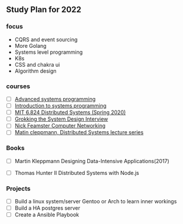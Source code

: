 ## Study Plan for 2022 

### focus 

- CQRS and event sourcing 
- More Golang 
- Systems level programming 
- K8s 
- CSS and chakra ui 
- Algorithm design 

### courses 

- [ ] [Advanced systems programming](https://www.udacity.com/course/advanced-operating-systems--ud189) 
- [ ] [Introduction to systems programming](https://www.udacity.com/course/introduction-to-operating-systems--ud923)
- [ ] [MIT 6.824 Distributed Systems (Spring 2020)](https://www.youtube.com/playlist?list=PLrw6a1wE39_tb2fErI4-WkMbsvGQk9_UB)
- [ ] [Grokking the System Design Interview](https://www.educative.io/courses/grokking-the-system-design-interview)
- [ ] [Nick Feamster Computer Networking](https://www.youtube.com/playlist?list=PLeKd45zvjcDFUEv_ohr_HdUFe97RItdiB)
- [ ] [Matin cleppmann, Distributed Systems lecture series](https://www.youtube.com/playlist?list=PLeKd45zvjcDFUEv_ohr_HdUFe97RItdiB)

### Books
- [ ] Martin Kleppmann Designing Data-Intensive Applications(2017)
- [ ] Thomas Hunter II Distributed Systems with Node.js 


### Projects
- [ ] Build a linux system/server Gentoo or Arch to learn inner workings
- [ ] Build a HA postgres server 
- [ ] Create  a Ansible Playbook
